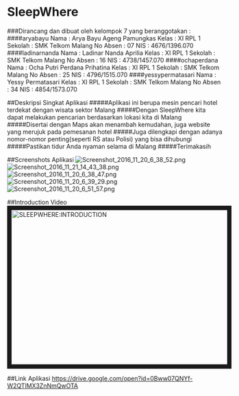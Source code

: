 # SleepWhere
###Dirancang dan dibuat oleh kelompok 7 yang beranggotakan :
####aryabayu
    Nama : Arya Bayu Ageng Pamungkas
    Kelas : XI RPL 1
    Sekolah : SMK Telkom Malang
    No Absen : 07
    NIS : 4676/1396.070
####ladinarnanda
    Nama : Ladinar Nanda Aprilia
    Kelas : XI RPL 1
    Sekolah : SMK Telkom Malang
    No Absen : 16
    NIS : 4738/1457.070
####ochaperdana
    Nama : Ocha Putri Perdana Prihatina
    Kelas : XI RPL 1
    Sekolah : SMK Telkom Malang
    No Absen : 25
    NIS : 4796/1515.070
####yessypermatasari
    Nama : Yessy Permatasari
    Kelas : XI RPL 1
    Sekolah : SMK Telkom Malang
    No Absen : 34
    NIS : 4854/1573.070

##Deskripsi Singkat Aplikasi
#####Aplikasi ini berupa mesin pencari hotel terdekat dengan wisata sektor Malang
#####Dengan SleepWhere kita dapat melakukan pencarian berdasarkan lokasi kita di Malang
#####Disertai dengan Maps akan menambah kemudahan, juga website yang merujuk pada pemesanan hotel
#####Juga dilengkapi dengan adanya nomor-nomor penting(seperti RS atau Polisi) yang bisa dihubungi
#####Pastikan tidur Anda nyaman selama di Malang
#####Terimakasih

##Screenshots Aplikasi
![Screenshot_2016_11_20_6_38_52.png](https://s12.postimg.org/8o0crawb1/Screenshot_2016_11_20_6_38_52.png)
![Screenshot_2016_11_21_14_43_38.png](https://s16.postimg.org/toqy6svit/Screenshot_2016_11_21_14_43_38.png)
![Screenshot_2016_11_20_6_38_47.png](https://s12.postimg.org/z5ddmvfjh/Screenshot_2016_11_20_6_38_47.png)
![Screenshot_2016_11_20_6_39_29.png](https://s17.postimg.org/unhp6x8cv/Screenshot_2016_11_20_6_39_29.png)
![Screenshot_2016_11_20_6_51_57.png](https://s16.postimg.org/ni2o1prt1/Screenshot_2016_11_20_6_51_57.png)

##Introduction Video
<a href="https://www.youtube.com/watch?v=ItIaTIfJRbs&feature=youtu.be" target="_blank"><img src="http://img.youtube.com/vi/ItIaTIfJRbs/0.jpg" 
alt="SLEEPWHERE:INTRODUCTION" width="540" height="360" border="10" /></a>

##Link Aplikasi
https://drive.google.com/open?id=0Bww07QNYf-W2QTlMX3ZnNmQwOTA
